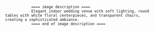 
                ==== image description ====
                Elegant indoor wedding venue with soft lighting, round tables with white floral centerpieces, and transparent chairs, creating a sophisticated ambiance.
                ==== end of image description ====
                